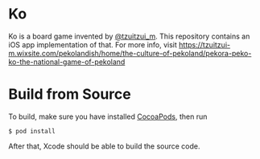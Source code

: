 # Ko

Ko is a board game invented by [@tzuitzui_m](https://twitter.com/tzuitzui_m). This repository contains an iOS app implementation of that. For more info, visit https://tzuitzui-m.wixsite.com/pekolandish/home/the-culture-of-pekoland/pekora-peko-ko-the-national-game-of-pekoland

# Build from Source

To build, make sure you have installed [CocoaPods](http://cocoadocs.org), then run

    $ pod install

After that, Xcode should be able to build the source code.